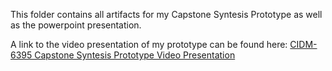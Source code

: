 This folder contains all artifacts for my Capstone Syntesis Prototype as well as the powerpoint presentation. 

A link to the video presentation of my prototype can be found here: [CIDM-6395 Capstone Syntesis Prototype Video Presentation][def]

[def]: www.example.com